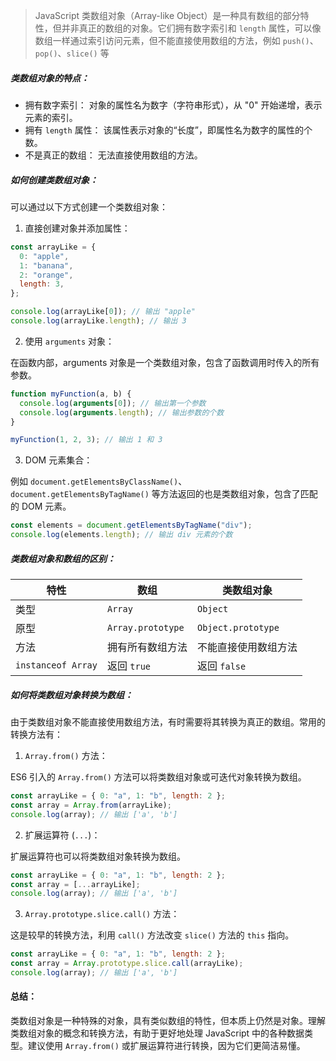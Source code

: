 > JavaScript 类数组对象（Array-like Object）是一种具有数组的部分特性，但并非真正的数组的对象。它们拥有数字索引和 `length` 属性，可以像数组一样通过索引访问元素，但不能直接使用数组的方法，例如 `push()`、`pop()`、`slice()` 等

##### 类数组对象的特点：

- 拥有数字索引： 对象的属性名为数字（字符串形式），从 "0" 开始递增，表示元素的索引。
- 拥有 `length` 属性： 该属性表示对象的“长度”，即属性名为数字的属性的个数。
- 不是真正的数组： 无法直接使用数组的方法。

##### 如何创建类数组对象：

可以通过以下方式创建一个类数组对象：

1. 直接创建对象并添加属性：

```js
const arrayLike = {
  0: "apple",
  1: "banana",
  2: "orange",
  length: 3,
};

console.log(arrayLike[0]); // 输出 "apple"
console.log(arrayLike.length); // 输出 3
```

2. 使用 `arguments` 对象：

在函数内部，arguments 对象是一个类数组对象，包含了函数调用时传入的所有参数。

```js
function myFunction(a, b) {
  console.log(arguments[0]); // 输出第一个参数
  console.log(arguments.length); // 输出参数的个数
}

myFunction(1, 2, 3); // 输出 1 和 3
```

3. DOM 元素集合：

例如 `document.getElementsByClassName()`、`document.getElementsByTagName()` 等方法返回的也是类数组对象，包含了匹配的 DOM 元素。

```js
const elements = document.getElementsByTagName("div");
console.log(elements.length); // 输出 div 元素的个数
```

##### 类数组对象和数组的区别：

| 特性               | 数组              | 类数组对象           |
| ------------------ | ----------------- | -------------------- |
| 类型               | `Array`           | `Object`             |
| 原型               | `Array.prototype` | `Object.prototype`   |
| 方法               | 拥有所有数组方法  | 不能直接使用数组方法 |
| `instanceof Array` | 返回 `true`       | 返回 `false`         |

##### 如何将类数组对象转换为数组：

由于类数组对象不能直接使用数组方法，有时需要将其转换为真正的数组。常用的转换方法有：

1. `Array.from()` 方法：

ES6 引入的 `Array.from()` 方法可以将类数组对象或可迭代对象转换为数组。

```js
const arrayLike = { 0: "a", 1: "b", length: 2 };
const array = Array.from(arrayLike);
console.log(array); // 输出 ['a', 'b']
```

2. 扩展运算符 (`...`)：

扩展运算符也可以将类数组对象转换为数组。

```js
const arrayLike = { 0: "a", 1: "b", length: 2 };
const array = [...arrayLike];
console.log(array); // 输出 ['a', 'b']
```

3. `Array.prototype.slice.call()` 方法：

这是较早的转换方法，利用 `call()` 方法改变 `slice()` 方法的 `this` 指向。

```js
const arrayLike = { 0: "a", 1: "b", length: 2 };
const array = Array.prototype.slice.call(arrayLike);
console.log(array); // 输出 ['a', 'b']
```

#### 总结：

类数组对象是一种特殊的对象，具有类似数组的特性，但本质上仍然是对象。理解类数组对象的概念和转换方法，有助于更好地处理 JavaScript 中的各种数据类型。建议使用 `Array.from()` 或扩展运算符进行转换，因为它们更简洁易懂。
